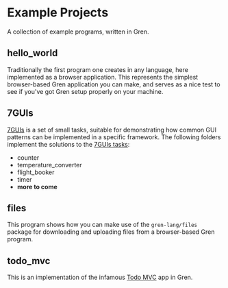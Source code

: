 # Example Projects

A collection of example programs, written in Gren.

## hello\_world

Traditionally the first program one creates in any language, here implemented as a browser application. This represents the simplest browser-based Gren application you can make, and serves as a nice test to see if you've got Gren setup properly on your machine.

## 7GUIs

[7GUIs](https://eugenkiss.github.io/7guis) is a set of small tasks, suitable for demonstrating how common GUI patterns can be implemented in a specific framework. The following folders implement the solutions to the [7GUIs tasks](https://eugenkiss.github.io/7guis/tasks):

* counter
* temperature\_converter
* flight\_booker
* timer
* __more to come__

## files

This program shows how you can make use of the `gren-lang/files` package for downloading and uploading files from a browser-based Gren program.

## todo\_mvc

This is an implementation of the infamous [Todo MVC](https://todomvc.com) app in Gren.
